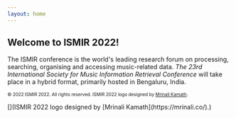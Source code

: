```yaml
---
layout: home
---
```

## Welcome to ISMIR 2022! 

The ISMIR conference is the world's leading research forum on processing, searching, organising and accessing music-related data. *The 23rd International Society for Music Information Retrieval Conference* will take place in a hybrid format, primarily hosted in Bengaluru, India.

<p> <font size="-2"> &copy; 2022 ISMIR 2022. All rights reserved. ISMIR 2022 logo designed by <a href="https://mrinali.co/">Mrinali Kamath</a>.</font></p>
[](ISMIR 2022 logo designed by [Mrinali Kamath](https://mrinali.co/).)